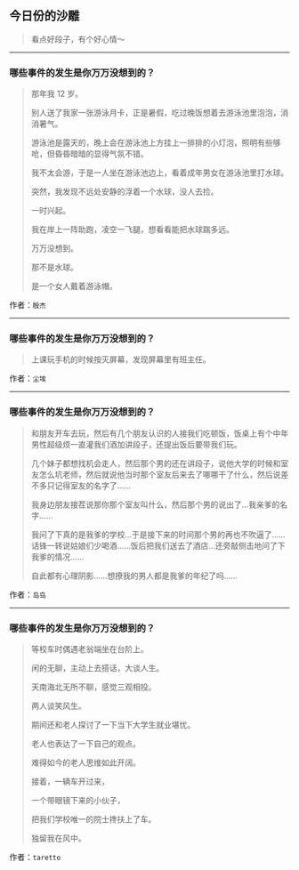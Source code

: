 ## 今日份的沙雕

> 看点好段子，有个好心情～


 
---

### 哪些事件的发生是你万万没想到的？

> 那年我 12 岁。
> 
> 别人送了我家一张游泳月卡，正是暑假，吃过晚饭想着去游泳池里泡泡，消消暑气。
> 
> 游泳池是露天的，晚上会在游泳池上方挂上一排排的小灯泡，照明有些够呛，但昏昏暗暗的显得气氛不错。
> 
> 我不太会游，于是一人坐在游泳池边上，看着成年男女在游泳池里打水球。
> 
> 突然，我发现不远处安静的浮着一个水球，没人去捡。
> 
> 一时兴起。
> 
> 我在岸上一阵助跑，凌空一飞腿，想看看能把水球踹多远。
> 
> 万万没想到。
> 
> 那不是水球。
> 
> 是一个女人戴着游泳帽。


作者：`殷杰`

---

### 哪些事件的发生是你万万没想到的？

> 上课玩手机的时候按灭屏幕，发现屏幕里有班主任。


作者：`尘埃`

---

### 哪些事件的发生是你万万没想到的？

> 和朋友开车去玩，然后有几个朋友认识的人接我们吃顿饭，饭桌上有个中年男性超级烦一直灌我们酒加讲段子，还提出饭后要带我们玩。
> 
> 几个妹子都想找机会走人，然后那个男的还在讲段子，说他大学的时候和室友怎么坑老师，然后就说他当时那个室友后来去了哪哪干了什么，然后说差不多只记得室友的名字了……
> 
> 我身边朋友接茬说那你那个室友叫什么，然后那个男的说出了...我亲爹的名字……
> 
> 我问了下真的是我爹的学校…于是接下来的时间那个男的再也不吹逼了……话锋一转说姑娘们少喝酒……饭后把我们送去了酒店...还旁敲侧击地问了下我爹的情况……
> 
> 自此都有心理阴影……想撩我的男人都是我爹的年纪了吗……


作者：`岛岛`

---

### 哪些事件的发生是你万万没想到的？

> 等校车时偶遇老翁端坐在台阶上。
> 
> 闲的无聊，主动上去搭话，大谈人生。
> 
> 天南海北无所不聊，感觉三观相投。
> 
> 两人谈笑风生。
> 
> 期间还和老人探讨了一下当下大学生就业堪忧。
> 
> 老人也表达了一下自己的观点。
> 
> 难得如今的老人思维如此开阔。
> 
> 接着，一辆车开过来，
> 
> 一个带眼镜下来的小伙子，
> 
> 把我们学校唯一的院士搀扶上了车。
> 
> 独留我在风中。


作者：`taretto`